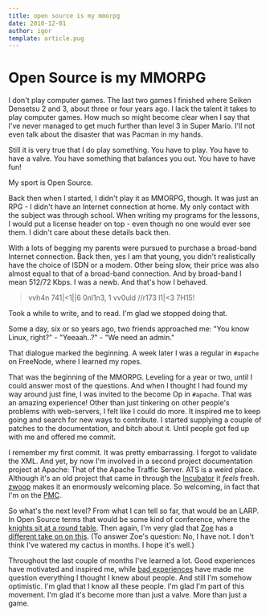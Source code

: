 ```yaml
---
title: open source is my mmorpg
date: 2010-12-01
author: igor
template: article.pug
---
```


# Open Source is my MMORPG

I don't play computer games.
The last two games I finished where Seiken Densetsu 2 and 3, about three or four years ago.
I lack the talent it takes to play computer games.
How much so might become clear when I say that I've never managed to get much further than level 3 in Super Mario.
I'll not even talk about the disaster that was Pacman in my hands.

Still it is very true that I do play something.
You have to play.
You have to have a valve.
You have something that balances you out.
You have to have fun!

My sport is Open Source.

Back then when I started, I didn't play it as MMORPG, though.
It was just an RPG - I didn't have an Internet connection at home.
My only contact with the subject was through school.
When writing my programs for the lessons, I would put a license header on top - even though no one would ever see them.
I didn't care about these details back then.

With a lots of begging my parents were pursued to purchase a broad-band Internet connection.
Back then, yes I am that young, you didn't realistically have the choice of ISDN or a modem.
Other being slow, their price was also almost equal to that of a broad-band connection.
And by broad-band I mean 512/72 Kbps.
I was a newb.
And that's how I behaved.

> vvh4n 741|\<1||6 0nl1n3, 1 vv0uld //r173 l1|\<3 7H15!

Took a while to write, and to read.
I'm glad we stopped doing that.

Some a day, six or so years ago, two friends approached me: "You know Linux, right?" - "Yeeaah..?" - "We need an admin."

That dialogue marked the beginning.
A week later I was a regular in `#apache` on FreeNode, where I learned my ropes.

That was the beginning of the MMORPG.
Leveling for a year or two, until I could answer most of the questions.
And when I thought I had found my way around just fine, I was invited to the become Op in `#apache`.
That was an amazing experience! Other than just tinkering on other people's problems with web-servers, I felt like I could do more.
It inspired me to keep going and search for new ways to contribute.
I started supplying a couple of patches to the documentation, and bitch about it.
Until people got fed up with me and offered me commit.

I remember my first commit.
It was pretty embarrassing.
I forgot to validate the XML.
And yet, by now I'm involved in a second project documentation project at Apache: That of the Apache Traffic Server.
ATS is a weird place.
Although it's an old project that came in through the [Incubator](http://incubator.apache.org/ "Apache Incubator") it *feels* fresh.
[zwoop](http://www.ogre.com/ "Leif Hedstrom") makes it an enormously welcoming place.
So welcoming, in fact that I'm on the [PMC](http://www.apache.org/dev/pmc.html "Project Management Committee").

So what's the next level? From what I can tell so far, that would be an LARP.
In Open Source terms that would be some kind of conference, where the [knights sit at a round table](http://www.zdnet.com/blog/open-source/apache-knights-at-round-tables/7716 "Apache knights at round tables").
Then again, I'm very glad that [Zoe](http://zoomsplatter.blogspot.com/ "zoe's blog") has a [different take on on this](http://zoomsplatter.blogspot.com/2010/11/igor-have-you-watered-brains-today-igor.html "zoe's blog: Igor - have you watered the brains today, Igor?").
(To answer Zoe's question: No, I have not.
I don't think I've watered my cactus in months.
I hope it's well.)

Throughout the last couple of months I've learned a lot.
Good experiences have motivated and inspired me, while [bad experiences](http://blog.nerdchic.net/archives/418/) have made me question everything I thought I knew about people.
And still I'm somehow optimistic.
I'm glad that I know all these people.
I'm glad I'm part of this movement.
I'm glad it's become more than just a valve.
More than just a game.
